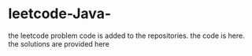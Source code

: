 # leetcode-Java-
the leetcode problem code is added to the repositories.
the code is here.
the solutions are provided here






















































































